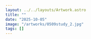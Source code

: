 ```yaml
---
layout: ../../layouts/Artwork.astro
title: ""
date: "2025-10-05"
image: "/artworks/0509study_2.jpg"
tags: []
---
```


